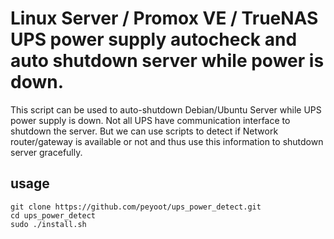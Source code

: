 #  Linux Server / Promox VE / TrueNAS UPS power supply autocheck and auto shutdown server while power is down.
This script can be used to auto-shutdown Debian/Ubuntu Server while UPS power supply is down. Not all UPS have communication interface to shutdown the server. But we can use scripts to detect if Network router/gateway is available or not and thus use this information to shutdown server gracefully.

## usage

```shell
git clone https://github.com/peyoot/ups_power_detect.git
cd ups_power_detect
sudo ./install.sh
```
